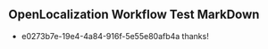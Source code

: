 ## OpenLocalization Workflow Test MarkDown
* e0273b7e-19e4-4a84-916f-5e55e80afb4a thanks!

<!--HONumber=Aug16_HO4-->


